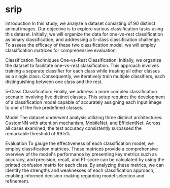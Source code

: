 # srip
Introduction
In this study, we analyze a dataset consisting of 90 distinct animal images. Our objective is to explore various classification tasks using this dataset. Initially, we will organize the data for one-vs-rest classification as binary classification, and addressing a 5-class classification challenge. To assess the efficacy of these two classification model, we will employ classification matrices for comprehensive evaluation.

Classification Techniques
One-vs-Rest Classification:
Initially, we organize the dataset to facilitate one-vs-rest classification. This approach involves training a separate classifier for each class while treating all other classes as a single class. Consequently, we iteratively train multiple classifiers, each distinguishing between one class and the rest.

5-Class Classification:
Finally, we address a more complex classification scenario involving five distinct classes. This setup requires the development of a classification model capable of accurately assigning each input image to one of the five predefined classes.

Model
The dataset underwent analysis utilizing three distinct architectures: CustomNN with attention mechanism, MobileNet, and EfficientNet. Across all cases examined, the test accuracy consistently surpassed the remarkable threshold of 99.5%.

Evaluation
To gauge the effectiveness of each classification model, we employ classification matrices. These matrices provide a comprehensive overview of the model's performance by presenting key metrics such as accuracy, and precision, recall, and F1-score can be calculated by using the printed confusion matrix for each class. By analyzing these metrics, we can identify the strengths and weaknesses of each classification approach, enabling informed decision-making regarding model selection and refinement.

